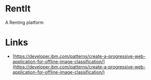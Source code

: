# RentIt


A Renting platform



























# Links  


- [https://developer.ibm.com/patterns/create-a-progressive-web-application-for-offline-image-classification/](https://developer.ibm.com/patterns/create-a-progressive-web-application-for-offline-image-classification/)  
